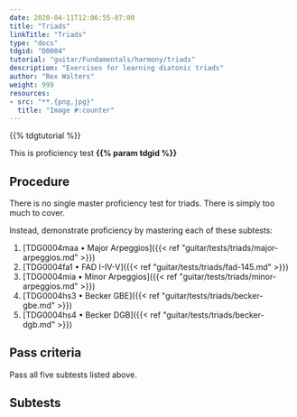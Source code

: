 ```yaml
---
date: 2020-04-11T12:06:55-07:00
title: "Triads"
linkTitle: "Triads"
type: "docs"
tdgid: "D0004"
tutorial: "guitar/Fundamentals/harmony/triads"
description: "Exercises for learning diatonic triads"
author: "Rex Walters"
weight: 999
resources:
- src: "**.{png,jpg}"
  title: "Image #:counter"
---
```


{{% tdgtutorial %}}

This is proficiency test **{{% param tdgid %}}**



## Procedure

There is no single master proficiency test for triads. There is simply too much to cover.

Instead, demonstrate proficiency by mastering each of these subtests:

1. [TDG0004maa • Major Arpeggios]({{< ref "guitar/tests/triads/major-arpeggios.md" >}})
2. [TDG0004fa1 • FAD I-IV-V]({{< ref "guitar/tests/triads/fad-145.md" >}})
3. [TDG0004mia • Minor Arpeggios]({{< ref "guitar/tests/triads/minor-arpeggios.md" >}})
4. [TDG0004hs3 • Becker GBE]({{< ref "guitar/tests/triads/becker-gbe.md" >}})
5. [TDG0004hs4 • Becker DGB]({{< ref "guitar/tests/triads/becker-dgb.md" >}})

## Pass criteria

Pass all five subtests listed above.

## Subtests

